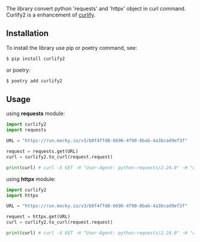 The library convert python 'requests' and 'httpx' object in curl command. Curlify2 is a enhancement of [curlify]('https://github.com/ofw/curlify').


## Installation

To install the library use pip or poetry command, see:

```bash
$ pip install curlify2
```

or poetry:

```bash
$ poetry add curlify2
```

## Usage

using **requests** module:

```python
import curlify2
import requests

URL = "https://run.mocky.io/v3/b0f4ffd8-6696-4f90-8bab-4a3bcad9ef3f"

request = requests.get(URL)
curl = curlify2.to_curl(request.request)

print(curl) # curl -X GET -H "User-Agent: python-requests/2.24.0" -H "Accept-Encoding: gzip, deflate" -H "Accept: */*" -H "Connection: keep-alive" -d 'None' https://run.mocky.io/v3/b0f4ffd8-6696-4f90-8bab-4a3bcad9ef3f

```

using **httpx** module:

```python
import curlify2
import httpx

URL = "https://run.mocky.io/v3/b0f4ffd8-6696-4f90-8bab-4a3bcad9ef3f"

request = httpx.get(URL)
curl = curlify2.to_curl(request.request)

print(curl) # curl -X GET -H "User-Agent: python-requests/2.24.0" -H "Accept-Encoding: gzip, deflate" -H "Accept: */*" -H "Connection: keep-alive" -d 'None' https://run.mocky.io/v3/b0f4ffd8-6696-4f90-8bab-4a3bcad9ef3f

```